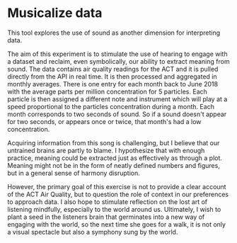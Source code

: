 # Musicalize data

This tool explores the use of sound as another dimension for interpreting data.

The aim of this experiment is to stimulate the use of hearing to engage with a dataset and reclaim, even symbolically, our ability to extract meaning from sound. The data contains air quality readings for the ACT and it is pulled directly from the API in real time. It is then processed and aggregated in monthly averages. There is one entry for each month back to June 2018 with the average parts per million concentration for 5 particles. Each particle is then assigned a different note and instrument which will play at a speed proportional to the particles concentration during a month. Each month corresponds to two seconds of sound. So if a sound doesn't appear for two seconds, or appears once or twice, that month's had a low concentration.

Acquiring information from this song is challenging, but I believe that our untrained brains are partly to blame. I hypothesize that with enough practice, meaning could be extracted just as effectively as through a plot. Meaning might not be in the form of neatly defined numbers and figures, but in a general sense of harmony disruption.

However, the primary goal of this exercise is not to provide a clear account of the ACT Air Quality, but to question the role of context in our preferences to approach data. I also hope to stimulate reflection on the lost art of listening mindfully, especially to the world around us. Ultimately, I wish to plant a seed in the listeners brain that germinates into a new way of engaging with the world, so the next time she goes for a walk, it is not only a visual spectacle but also a symphony sung by the world.

